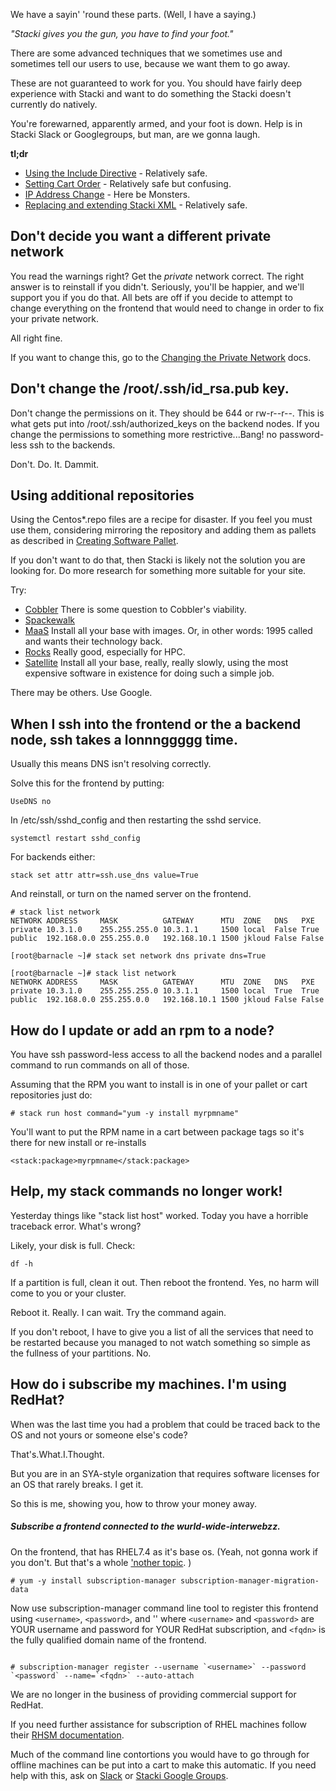 
We have a sayin' 'round these parts. (Well, I have a saying.)

_"Stacki gives you the gun, you have to find your foot."_

There are some advanced techniques that we sometimes use and sometimes tell our users to use, because we want them to go away.

These are not guaranteed to work for you. You should have fairly deep experience with Stacki and want to do something the Stacki doesn't currently do natively.

You're forewarned, apparently armed, and your foot is down. Help is in Stacki Slack or Googlegroups, but man, are we gonna laugh.

**tl;dr**

* [Using the Include Directive](Include-Directive) - Relatively safe.
* [Setting Cart Order](Setting-Cart-Order) - Relatively safe but confusing.
* [IP Address Change](IP-Address-Change) - Here be Monsters.
* [Replacing and extending Stacki XML](Replacing-Extending-XML) - Relatively safe.

## Don't decide you want a different private network

You read the warnings right? Get the *private* network correct. The right answer is to reinstall if you didn't. Seriously, you'll be happier, and we'll support you if you do that. All bets are off if you decide to attempt to change everything on the frontend that would need to change in order to fix your private network.

All right fine.

If you want to change this, go to the [Changing the Private Network](IP-Address-Change) docs.

## Don't change the /root/.ssh/id_rsa.pub key.

Don't change the permissions on it. They should be 644 or rw-r--r--. This is what gets put into /root/.ssh/authorized_keys on the backend nodes. If you change the permissions to something more restrictive...Bang! no password-less ssh to the backends.

Don't. Do. It. Dammit.

## Using additional repositories

Using the Centos*.repo files are a recipe for disaster. If you feel you must use them, considering mirroring the repository and adding them as pallets as described in [Creating Software Pallet](Creating-Software-Pallets).

If you don't want to do that, then Stacki is likely not the solution you are looking for. Do more research for something more suitable for your site.

Try:
* [Cobbler](https://cobbler.github.io/) There is some question to Cobbler's viability.
* [Spackewalk](https://spacewalkproject.github.io/)
* [MaaS](https://maas.io/) Install all your base with images. Or, in other words: 1995 called and wants their technology back.
* [Rocks](https://rocksclusters.org) Really good, especially for HPC.
* [Satellite](https://access.redhat.com/products/red-hat-satellite) Install all your base, really, really slowly, using the most expensive software in existence for doing such a simple job.

There may be others. Use Google.


## When I ssh into the frontend or the a backend node, ssh takes a lonnnggggg time.

Usually this means DNS isn't resolving correctly.

Solve this for the frontend by putting:

```
UseDNS no
```
In /etc/ssh/sshd_config and then restarting the sshd service.

```
systemctl restart sshd_config
```

For backends either:

```
stack set attr attr=ssh.use_dns value=True
```

And reinstall, or turn on the named server on the frontend.

```
# stack list network
NETWORK ADDRESS     MASK          GATEWAY      MTU  ZONE   DNS   PXE
private 10.3.1.0    255.255.255.0 10.3.1.1     1500 local  False True
public  192.168.0.0 255.255.0.0   192.168.10.1 1500 jkloud False False

[root@barnacle ~]# stack set network dns private dns=True

[root@barnacle ~]# stack list network
NETWORK ADDRESS     MASK          GATEWAY      MTU  ZONE   DNS   PXE
private 10.3.1.0    255.255.255.0 10.3.1.1     1500 local  True  True
public  192.168.0.0 255.255.0.0   192.168.10.1 1500 jkloud False False
```

## How do I update or add an rpm to a node?

You have ssh password-less access to all the backend nodes and a parallel command to run commands on all of those.

Assuming that the RPM you want to install is in one of your pallet or cart repositories just do:

```
# stack run host command="yum -y install myrpmname"
```

You'll want to put the RPM name in a cart between package tags so it's there for new install or re-installs

```
<stack:package>myrpmname</stack:package>
```

## Help, my stack commands no longer work!

Yesterday things like "stack list host" worked. Today you have a horrible traceback error. What's wrong?

Likely, your disk is full. Check:

```df -h```

If a partition is full, clean it out. Then reboot the frontend. Yes, no harm will come to you or your cluster.

Reboot it. Really. I can wait. Try the command again.

If you don't reboot, I have to give you a list of all the services that need to be restarted because you managed to not watch something so simple as the fullness of your partitions. No.

## How do i subscribe my machines. I'm using RedHat?

When was the last time you had a problem that could be traced back to the OS and not yours or someone else's code?

That's.What.I.Thought.

But you are in an SYA-style organization that requires software licenses for an OS that rarely breaks. I get it.

So this is me, showing you, how to throw your money away.

##### Subscribe a frontend connected to the wurld-wide-interwebzz.

On the frontend, that has RHEL7.4 as it's base os. (Yeah, not gonna work if you don't. But that's a whole ['nother topic](Create-Jumbo-Pallets). )

```
# yum -y install subscription-manager subscription-manager-migration-data
```

Now use subscription-manager command line tool to register this frontend using `<username>`, `<password>`, and '<fqdn>' where `<username>` and `<password>` are YOUR username and password for YOUR RedHat subscription, and `<fqdn>` is the fully qualified domain name of the frontend.

```

# subscription-manager register --username `<username>` --password `<password` --name=`<fqdn>` --auto-attach
```

We are no longer in the business of providing commercial support for RedHat.

If you need further assistance for subscription of RHEL machines follow their [RHSM documentation](https://access.redhat.com/documentation/en-US/Red_Hat_Subscription_Management/1/html-single/RHSM/).

Much of the command line contortions you would have to go through for offline machines can be put into a cart to make this automatic. If you need help with this, ask on [Slack](https://stacki.slack.com) or [Stacki Google Groups](https://stacki.googlegroups.com).
